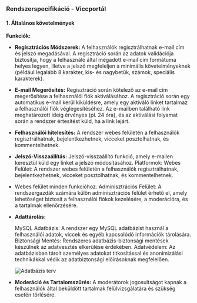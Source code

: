 ### Rendszerspecifikáció - Viccportál

#### 1. **Általános követelmények**

**Funkciók:**

- **Regisztrációs Módszerek:** A felhasználók regisztrálhatnak e-mail cím és jelszó megadásával.
  A regisztráció során az adatok validációja biztosítja, hogy a felhasználó által megadott e-mail cím formátuma helyes legyen, illetve a jelszó megfeleljen a minimális követelményeknek (például legalább 8 karakter, kis- és nagybetűk, számok, speciális karakterek).

- **E-mail Megerősítés:** Regisztráció során kötelező az e-mail cím megerősítése a felhasználói fiók aktiválásához.
  A regisztráció során egy automatikus e-mail kerül kiküldésre, amely egy aktiváló linket tartalmaz a felhasználói fiók véglegesítéséhez.
  Az e-mailben található link meghatározott ideig érvényes (pl. 24 óra), és az aktiválási folyamat során a rendszer értesítést küld, ha a link lejárt.

- **Felhasználói hitelesítés:** A rendszer webes felületén a felhasználók regisztrálhatnak, bejelentkezhetnek, vicceket posztolhatnak, és kommentelhetnek.
- **Jelszó-Visszaállítás:** Jelszó-visszaállító funkció, amely e-mailen keresztül küld egy linket a jelszó módosításához.
Platformok:
Webes Felület: A rendszer webes felületén a felhasználók regisztrálhatnak, bejelentkezhetnek, vicceket posztolhatnak, és kommentelhetnek.
- Webes felület minden funkcióhoz.
  Adminisztrációs Felület: A rendszergazdák számára külön adminisztrációs felület érhető el, amely lehetőséget biztosít a felhasználói fiókok kezelésére, a moderációra, és a tartalmak ellenőrzésére.

- **Adattárolás:**

    MySQL Adatbázis: A rendszer egy MySQL adatbázist használ a felhasználói adatok, viccek és egyéb kapcsolódó információk tárolására.
    Biztonsági Mentés: Rendszeres adatbázis-biztonsági mentések készülnek az adatvesztés elkerülése érdekében.
    Adatvédelem: Az adatbázisban tárolt személyes adatokat titkosítással és anonimizálási technikákkal védik az adatbiztonsági előírásoknak megfelelően.


  ![Adatbázis terv](Képek/Adatbkesz.png)

- **Moderáció és Tartalomszűrés:**
A moderátorok jogosultságot kapnak a felhasználók által beküldött tartalmak felülvizsgálatára és szükség esetén törlésére.


